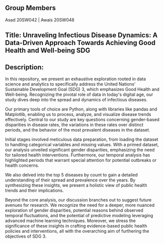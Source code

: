 ## Group Members

Asad 20SW042 | 
Awais 20SW048



## Title: Unraveling Infectious Disease Dynamics: A Data-Driven Approach Towards Achieving Good Health and Well-being SDG

## Description:

In this repository, we present an exhaustive exploration rooted in data science and analytics to specifically address the United Nations' Sustainable Development Goal (SDG) 3, which emphasizes Good Health and Well-being. Recognizing the pivotal role of data in today's digital age, our study dives deep into the spread and dynamics of infectious diseases. 

Our primary tools of choice are Python, along with libraries like pandas and Matplotlib, enabling us to process, analyze, and visualize disease trends effectively. Central to our study are key questions concerning gender-based disparities in disease rates, the variations in these rates over distinct periods, and the behavior of the most prevalent diseases in the dataset.

Initial stages involved meticulous data preparation, from loading the dataset to handling categorical variables and missing values. With a primed dataset, our analysis unveiled significant gender disparities, emphasizing the need for tailored health interventions. Furthermore, our temporal analysis has highlighted periods that warrant special attention for potential outbreaks or health concerns.

We also delved into the top 5 diseases by count to gain a detailed understanding of their spread and prevalence over the years. By synthesizing these insights, we present a holistic view of public health trends and their implications.

Beyond the core analysis, our discussion branches out to suggest future avenues for research. We recognize the need for a deeper, more nuanced exploration of gender disparities, potential reasons behind observed temporal fluctuations, and the potential of predictive modeling leveraging advanced machine learning techniques. Moreover, we stress the significance of these insights in crafting evidence-based public health policies and interventions, all with the overarching aim of furthering the objectives of SDG 3.
